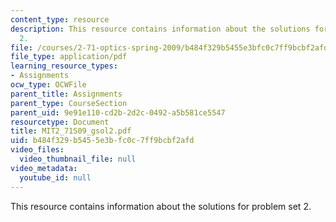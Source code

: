 ```yaml
---
content_type: resource
description: This resource contains information about the solutions for problem set
  2.
file: /courses/2-71-optics-spring-2009/b484f329b5455e3bfc0c7ff9bcbf2afd_MIT2_71S09_gsol2.pdf
file_type: application/pdf
learning_resource_types:
- Assignments
ocw_type: OCWFile
parent_title: Assignments
parent_type: CourseSection
parent_uid: 9e91e110-cd2b-2d2c-0492-a5b581ce5547
resourcetype: Document
title: MIT2_71S09_gsol2.pdf
uid: b484f329-b545-5e3b-fc0c-7ff9bcbf2afd
video_files:
  video_thumbnail_file: null
video_metadata:
  youtube_id: null
---
```

This resource contains information about the solutions for problem set 2.

